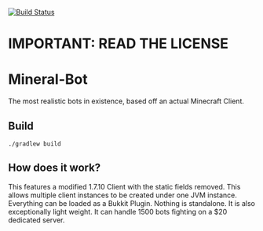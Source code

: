 [![Build Status](https://github.com/MineralStudios/Mineral-Bot/actions/workflows/gradle-publish.yml/badge.svg)](https://github.com/MineralStudios/Mineral-Bot/actions/workflows/gradle-publish.yml)

# IMPORTANT: READ THE LICENSE

# Mineral-Bot
The most realistic bots in existence, based off an actual Minecraft Client.

## Build
`./gradlew build`

## How does it work?

This features a modified 1.7.10 Client with the static fields removed. This allows multiple client instances to be created under one JVM instance. Everything can be loaded as a Bukkit Plugin. Nothing is standalone.
It is also exceptionally light weight. It can handle 1500 bots fighting on a $20 dedicated server.
